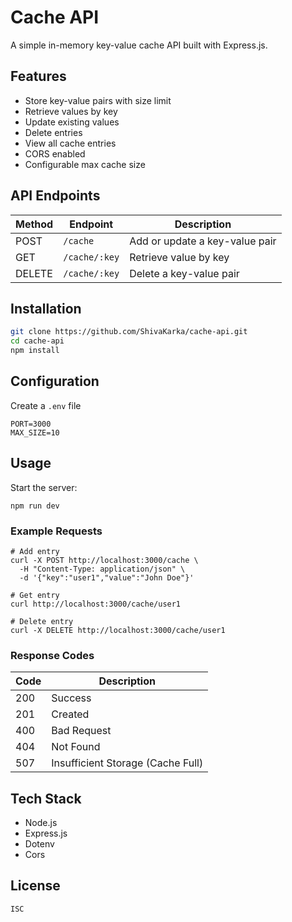 # Cache API

A simple in-memory key-value cache API built with Express.js.

## Features

- Store key-value pairs with size limit
- Retrieve values by key
- Update existing values
- Delete entries
- View all cache entries
- CORS enabled
- Configurable max cache size

## API Endpoints

| Method | Endpoint      | Description                    |
| ------ | ------------- | ------------------------------ |
| POST   | `/cache`      | Add or update a key-value pair |
| GET    | `/cache/:key` | Retrieve value by key          |
| DELETE | `/cache/:key` | Delete a key-value pair        |

## Installation

```bash
git clone https://github.com/ShivaKarka/cache-api.git
cd cache-api
npm install
```

## Configuration

Create a `.env` file

```
PORT=3000
MAX_SIZE=10
```

## Usage

Start the server:

```
npm run dev
```

### Example Requests

```
# Add entry
curl -X POST http://localhost:3000/cache \
  -H "Content-Type: application/json" \
  -d '{"key":"user1","value":"John Doe"}'

# Get entry
curl http://localhost:3000/cache/user1

# Delete entry
curl -X DELETE http://localhost:3000/cache/user1
```

### Response Codes

| Code | Description                       |
| ---- | --------------------------------- |
| 200  | Success                           |
| 201  | Created                           |
| 400  | Bad Request                       |
| 404  | Not Found                         |
| 507  | Insufficient Storage (Cache Full) |

## Tech Stack

- Node.js
- Express.js
- Dotenv
- Cors

## License

`ISC`
